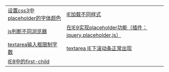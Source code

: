 <table>
  <tr>
    <td><a href="https://github.com/Narutocc/compatible/issues/1"/>设置css3中placeholder的字体颜色</td>
    <td><a href="https://github.com/Narutocc/compatible/issues/2"/>IE加载不同样式</td>
  </tr>
  <tr>
    <td><a href="https://github.com/Narutocc/compatible/issues/3"/>js判断不同浏览器</td>
    <td><a href="https://github.com/Narutocc/compatible/issues/4"/>在IE9实现placeholder功能（插件：jquery.placeholder.js）</td>
  </tr>
  <tr>
    <td><a href="https://github.com/Narutocc/compatible/issues/5"/>textarea输入框限制字数</td>
    <td><a href="https://github.com/Narutocc/compatible/issues/6"/>textarea IE下滚动条正常出现</td>
  </tr>
  <tr>
    <td><a href="https://github.com/Narutocc/compatible/issues/7"/>IE8中的first-child</td>
  </tr>
</table>
